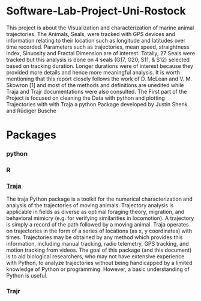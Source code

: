# Software-Lab-Project-Uni-Rostock

This project is about the Visualization and characterization of marine animal trajectories. The Animals, Seals, were tracked with GPS devices and information relating to their location such as longitude and latitudes over time recorded. Parameters such as trajectories, mean speed, straightness index, Sinuosity and Fractal Dimension are of interest. Totally, 27 Seals were tracked but this analysis is done on 4 seals (G17, G20, S11, & S12) selected based on tracking duration. Longer durations were of interest because they provided more details and hence more meaningful analysis. It is worth mentioning that this report closely follows the work of D. McLean and V. M. Skowron [1] and most of the methods and definitions are unedited while Traja and Trajr documentations were also consulted. The First part of the Project is focused on cleaning the Data with python and plotting Trajectories with with Traja a python Package developed by Justin Shenk and Rüdiger Busche

# Packages

### python
### R
### [Traja ](https://pypi.org/project/traja/)
The traja Python package is a toolkit for the numerical characterization and analysis of the trajectories of moving animals. Trajectory analysis is applicable in fields as diverse as optimal foraging theory, migration, and behavioral mimicry (e.g. for verifying similarities in locomotion). A trajectory is simply a record of the path followed by a moving animal. Traja operates on trajectories in the form of a series of locations (as x, y coordinates) with times. Trajectories may be obtained by any method which provides this information, including manual tracking, radio telemetry, GPS tracking, and motion tracking from videos.
The goal of this package (and this document) is to aid biological researchers, who may not have extensive experience with Python, to analyze trajectories without being handicapped by a limited knowledge of Python or programming. However, a basic understanding of Python is useful.
### Trajr 
